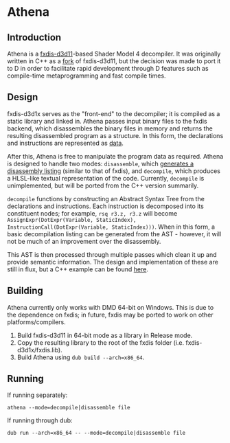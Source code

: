 # Athena
## Introduction
Athena is a [fxdis-d3d11](https://github.com/Philpax/fxdis-d3d1x)-based Shader Model 4 decompiler. It was originally written in C++ as a [fork](https://github.com/Philpax/fxdis-d3d1x/tree/variable-support) of fxdis-d3d11, but the decision was made to port it to D in order to facilitate rapid development through D features such as compile-time metaprogramming and fast compile times.

## Design
fxdis-d3d1x serves as the "front-end" to the decompiler; it is compiled as a static library and linked in. Athena passes input binary files to the fxdis backend, which disassembles the binary files in memory and returns the resulting disassembled program as a structure. In this form, the declarations and instructions are represented as [data](source/sm4/program.d).

After this, Athena is free to manipulate the program data as required. Athena is designed to handle two modes: `disassemble`, which [generates a disassembly listing](source/sm4/dump.d) (similar to that of fxdis), and `decompile`, which produces a HLSL-like textual representation of the code. Currently, `decompile` is unimplemented, but will be ported from the C++ version summarily.

`decompile` functions by constructing an Abstract Syntax Tree from the declarations and instructions. Each instruction is decomposed into its constituent nodes; for example, `rsq r3.z, r3.z` will become `AssignExpr(DotExpr(Variable, StaticIndex), InstructionCall(DotExpr(Variable, StaticIndex)))`. When in this form, a basic decompilation listing can be generated from the AST - however, it will not be much of an improvement over the disassembly.

This AST is then processed through multiple passes which clean it up and provide semantic information. The design and implementation of these are still in flux, but a C++ example can be found [here](https://github.com/Philpax/fxdis-d3d1x/blob/variable-support/src/sm4_rewrite_visitor.cpp).

## Building
Athena currently only works with DMD 64-bit on Windows. This is due to the dependence on fxdis; in future, fxdis may be ported to work on other platforms/compilers.

1. Build fxdis-d3d11 in 64-bit mode as a library in Release mode.
2. Copy the resulting library to the root of the fxdis folder (i.e. fxdis-d3d1x/fxdis.lib).
3. Build Athena using `dub build --arch=x86_64`.

## Running
If running separately:

    athena --mode=decompile|disassemble file

If running through dub:

    dub run --arch=x86_64 -- --mode=decompile|disassemble file